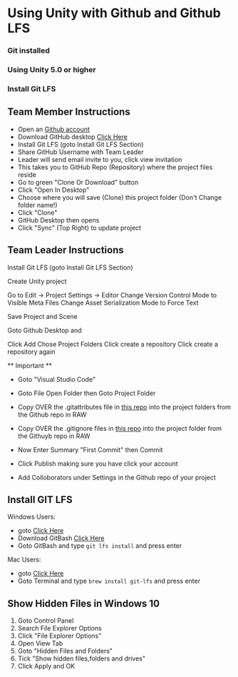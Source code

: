 # Using Unity with Github and Github LFS

### Git installed
### Using Unity 5.0 or higher
### Install Git LFS

## Team Member Instructions

* Open an [Github account](https://github.com/)
* Download GitHub desktop [Click Here](https://desktop.github.com/)
* Install Git LFS (goto Install Git LFS Section)
* Share GitHub Username with Team Leader
* Leader will send email invite to you, click view invitation
* This takes you to GitHub Repo (Repository) where the project files reside
* Go to green "Clone Or Download" button
* Click "Open In Desktop"
* Choose where you will save (Clone) this project folder (Don't Change folder name!)
* Click "Clone"
* GitHub Desktop then opens
* Click "Sync" (Top Right) to update project




## Team Leader Instructions

Install Git LFS (goto Install Git LFS Section)

Create Unity project

Go to Edit → Project Settings → Editor
Change Version Control Mode to Visible Meta Files
Change Asset Serialization Mode to Force Text

Save Project and Scene

Goto Github Desktop and 

Click Add
Chose Project Folders
Click create a repository
Click create a repository again

** Important **

* Goto "Visual Studio Code"
* Goto File Open Folder then Goto Project Folder
* Copy OVER the .gitattributes file in [this repo](https://raw.githubusercontent.com/jazzymcgee/unity-github-setup/master/.gitattributes) into the project folders from the Github repo in RAW
* Copy OVER the .gitignore files in [this repo](https://raw.githubusercontent.com/jazzymcgee/unity-github-setup/master/.gitignore) into the project folder from the Githuyb repo in RAW

* Now Enter Summary "First Commit" then Commit
* Click Publish making sure you have click your account

* Add Colloborators under Settings in the Github repo of your project






## Install GIT LFS

Windows Users:
* goto [Click Here](https://git-lfs.github.com/)
* Download GitBash [Click Here](https://git-for-windows.github.io/)
* Goto GitBash and type `git lfs install` and press enter

Mac Users:
* goto [Click Here](https://git-lfs.github.com/) 
* Goto Terminal and type `brew install git-lfs` and press enter







## Show Hidden Files in Windows 10

1. Goto Control Panel
2. Search File Explorer Options
3. Click "File Explorer Options"
4. Open View Tab
5. Goto "Hidden Files and Folders"
6. Tick "Show hidden files,folders and drives"
7. Click Apply and OK

